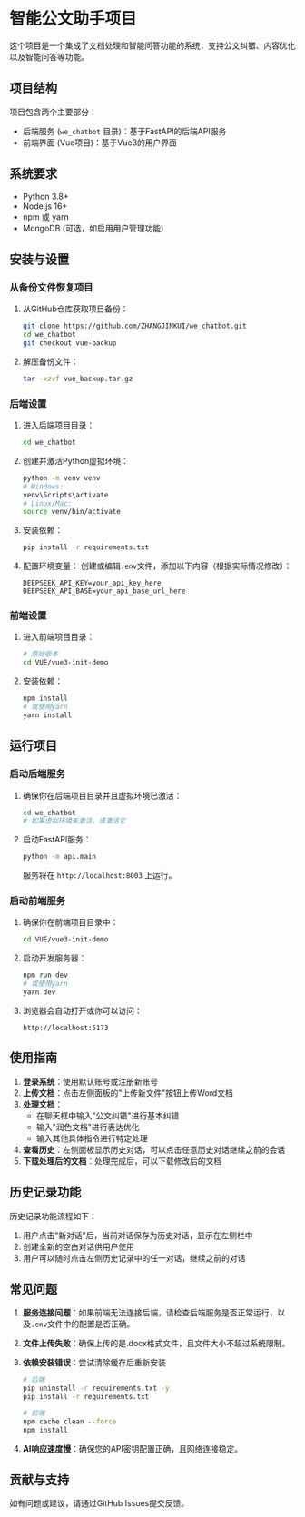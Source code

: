 # 智能公文助手项目

这个项目是一个集成了文档处理和智能问答功能的系统，支持公文纠错、内容优化以及智能问答等功能。

## 项目结构

项目包含两个主要部分：
- 后端服务 (`we_chatbot` 目录)：基于FastAPI的后端API服务
- 前端界面 (Vue项目)：基于Vue3的用户界面

## 系统要求

- Python 3.8+
- Node.js 16+
- npm 或 yarn
- MongoDB (可选，如启用用户管理功能)

## 安装与设置

### 从备份文件恢复项目

1. 从GitHub仓库获取项目备份：
   ```bash
   git clone https://github.com/ZHANGJINKUI/we_chatbot.git
   cd we_chatbot
   git checkout vue-backup
   ```

2. 解压备份文件：
   ```bash
   tar -xzvf vue_backup.tar.gz
   ```

### 后端设置

1. 进入后端项目目录：
   ```bash
   cd we_chatbot
   ```

2. 创建并激活Python虚拟环境：
   ```bash
   python -m venv venv
   # Windows:
   venv\Scripts\activate
   # Linux/Mac:
   source venv/bin/activate
   ```

3. 安装依赖：
   ```bash
   pip install -r requirements.txt
   ```

4. 配置环境变量：
   创建或编辑`.env`文件，添加以下内容（根据实际情况修改）：
   ```
   DEEPSEEK_API_KEY=your_api_key_here
   DEEPSEEK_API_BASE=your_api_base_url_here
   ```

### 前端设置

1. 进入前端项目目录：
   ```bash
   # 原始版本
   cd VUE/vue3-init-demo
   ```

2. 安装依赖：
   ```bash
   npm install
   # 或使用yarn
   yarn install
   ```

## 运行项目

### 启动后端服务

1. 确保你在后端项目目录并且虚拟环境已激活：
   ```bash
   cd we_chatbot
   # 如果虚拟环境未激活，请激活它
   ```

2. 启动FastAPI服务：
   ```bash
   python -m api.main
   ```
   服务将在 `http://localhost:8003` 上运行。

### 启动前端服务

1. 确保你在前端项目目录中：
   ```bash
   cd VUE/vue3-init-demo 
   ```

2. 启动开发服务器：
   ```bash
   npm run dev
   # 或使用yarn
   yarn dev
   ```
   
3. 浏览器会自动打开或你可以访问：
   ```
   http://localhost:5173
   ```

## 使用指南

1. **登录系统**：使用默认账号或注册新账号
2. **上传文档**：点击左侧面板的"上传新文件"按钮上传Word文档
3. **处理文档**：
   - 在聊天框中输入"公文纠错"进行基本纠错
   - 输入"润色文档"进行表达优化
   - 输入其他具体指令进行特定处理
4. **查看历史**：左侧面板显示历史对话，可以点击任意历史对话继续之前的会话
5. **下载处理后的文档**：处理完成后，可以下载修改后的文档

## 历史记录功能

历史记录功能流程如下：
1. 用户点击"新对话"后，当前对话保存为历史对话，显示在左侧栏中
2. 创建全新的空白对话供用户使用
3. 用户可以随时点击左侧历史记录中的任一对话，继续之前的对话

## 常见问题

1. **服务连接问题**：如果前端无法连接后端，请检查后端服务是否正常运行，以及`.env`文件中的配置是否正确。

2. **文件上传失败**：确保上传的是.docx格式文件，且文件大小不超过系统限制。

3. **依赖安装错误**：尝试清除缓存后重新安装
   ```bash
   # 后端
   pip uninstall -r requirements.txt -y
   pip install -r requirements.txt
   
   # 前端
   npm cache clean --force
   npm install
   ```

4. **AI响应速度慢**：确保您的API密钥配置正确，且网络连接稳定。

## 贡献与支持

如有问题或建议，请通过GitHub Issues提交反馈。 
